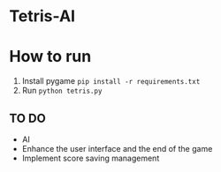 # Tetris-AI

# How to run

1. Install pygame
   `pip install -r requirements.txt`
2. Run `python tetris.py`

## TO DO

- AI
- Enhance the user interface and the end of the game
- Implement score saving management
